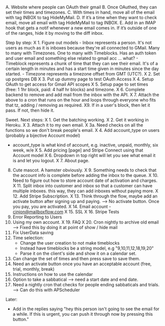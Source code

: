 A. Website where people can OAuth their gmail
B. Once OAuthed, they can set their times and timezones.
C. With times in hand, move all of the email with tag INBOX to tag HideMyMail.
D. If it’s a time when they want to check email, move all email with tag HideMyMail to tag INBOX.
E. Add in an IMAP hook that gets a notif whenever a new email comes in. If it’s outside of one of the ranges, hide it by moving to the diff inbox.


Step by step:
X 1. Figure out models
    - Inbox represents a person. It's not users as much as it is inboxes because they're all connected to GMail. Many to many with Timezones. One to many with Timeblocks. Has an auth token and user email and something else related to gmail acc ... what?
    - Timeblock represents a chunk of time that they can see their email. It's of a certain length in minutes and has a start time given in minutes since the day started.
    - Timezone represents a timezone offset from GMT (UTC?).
X 2. Set up postgres DB
X 3. Put up dummy page to test OAuth Access
X 4. Setup OAuth to get access for Gmail API scopes
X 5. Setup page to set times (free: 1 1hr block, paid: 4 half hr blocks) and timezone.
X 6. Complete backend to remove and add mail from the inbox with the API.
X 7. Attach the above to a cron that runs on the hour and loops through everyone who fits that tz, adding / removing as required.
X9. If in a user's block, then let it pass. If not, then hide it.

Sweet. Next steps:
X 1. Get the batching working.
X 2. Get it working in Heroku.
X 3. Attach it to my own email.
X 3a. Need checks on all the functions so we don't break people's email.
X 4. Add account_type on users (probably a bijective Account model)
   - account_type is what kind of account, e.g. inactive, unpaid, monthly, six week, w/e
X 5. Add pricing [page] and Stripe Connect using that Account model
X 6. Dropdown in top right will let you see what email it is and let you logout.
X 7. About page.
8. Cute mascot. A hamster obviously.
X 9. Something needs to check that the account info is complete before adding the inbox to the queue.
X 10. Need to figure out how to store account date of activation and charges.
X 11. Split inbox into customer and inbox so that a customer can have multiple inboxes. this way, they can add inboxes without paying more.
X 12. Add Stripe Subscription.
X 13. Think through the flow, maybe add an activate button after signing up and paying. --> No activate button. Once you pay, you are activated.
X 14. Email account - cinjon@mailboxflow.com
X 15. SSL
X 16. Stripe Tests
17. Error Reporting to Users
18. Using my own account.
X 19. FAQ
X 20. Cron nightly to archive old email --> Fixed this by doing it at point of show / hide mail
21. Fix UserData saving
22. Time selection:
    - Change the user creation to not make timeblocks
    - Instead have timeblocks be a string model, e.g "9,10,11,12,18,19,20"
    - Parse it on the client's side and show it on a calendar set.
23. Can change the set of times and then press save to save them.
24. Need an activate button once you have an acceptable account (free, trial, monthly, break)
25. Instructions on how to use the calendar
26. Option to take a sabbatical --> need a start date and end date.
27. Need a nightly cron that checks for people ending sabbaticals and trials. --> Can do this with APScheduler


Later:
- Add in the replies saying "hey this person isn't going to see the email for a while. If this is urgent, you can push it through now by pressing this button."
